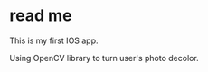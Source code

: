 read me
=======


This is my first IOS app.    

Using OpenCV library to turn user's photo decolor.

